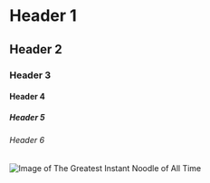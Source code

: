 # Header 1
## Header 2
### Header 3
#### Header 4
##### Header 5
###### Header 6

![Image of The Greatest Instant Noodle of All Time](https://m.media-amazon.com/images/I/81ndyojrxhL._AC_UF894,1000_QL80_.jpg)
